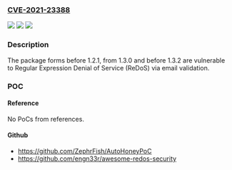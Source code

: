 ### [CVE-2021-23388](https://cve.mitre.org/cgi-bin/cvename.cgi?name=CVE-2021-23388)
![](https://img.shields.io/static/v1?label=Product&message=forms&color=blue)
![](https://img.shields.io/static/v1?label=Version&message=%3C%201.2.1%20&color=brighgreen)
![](https://img.shields.io/static/v1?label=Vulnerability&message=Regular%20Expression%20Denial%20of%20Service%20(ReDoS)&color=brighgreen)

### Description

The package forms before 1.2.1, from 1.3.0 and before 1.3.2 are vulnerable to Regular Expression Denial of Service (ReDoS) via email validation.

### POC

#### Reference
No PoCs from references.

#### Github
- https://github.com/ZephrFish/AutoHoneyPoC
- https://github.com/engn33r/awesome-redos-security


